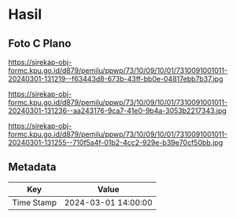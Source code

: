 # Hasil

## Foto C Plano

https://sirekap-obj-formc.kpu.go.id/d879/pemilu/ppwp/73/10/09/10/01/7310091001011-20240301-131219--f63443d8-673b-43ff-bb0e-04817ebb7b37.jpg

https://sirekap-obj-formc.kpu.go.id/d879/pemilu/ppwp/73/10/09/10/01/7310091001011-20240301-131236--aa243176-9ca7-41e0-9b4a-3053b2217343.jpg

https://sirekap-obj-formc.kpu.go.id/d879/pemilu/ppwp/73/10/09/10/01/7310091001011-20240301-131255--710f5a4f-01b2-4cc2-929e-b39e70cf50bb.jpg


## Metadata

| Key        | Value               |
| ---------- | ------------------- |
| Time Stamp | 2024-03-01 14:00:00 |



